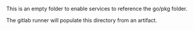 This is an empty folder to enable services to reference the go/pkg folder.

The gitlab runner will populate this directory from an artifact. 
